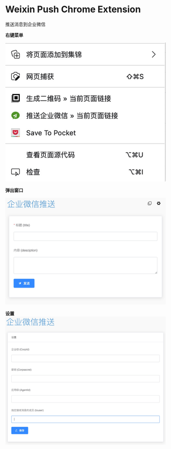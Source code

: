 Weixin Push Chrome Extension
===========

推送消息到企业微信

**右键菜单**

![右键菜单](images/right_click_menu.jpg)

**弹出窗口**

![弹出窗口](images/popup_menu.jpg)

**设置**
![设置](images/settings.jpg)
